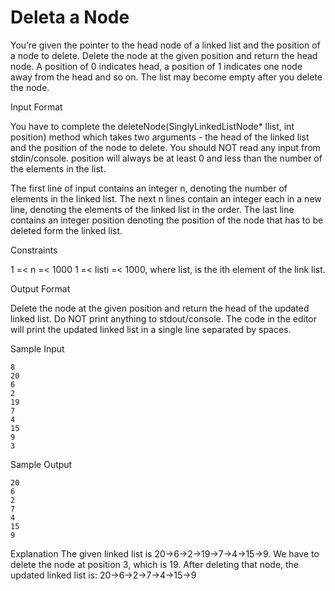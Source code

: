 # Deleta a Node

You’re given the pointer to the head node of a linked list and the position of a node to delete. Delete the node at the given position and return the head node. A position of 0 indicates head, a position of 1 indicates one node away from the head and so on. The list may become empty after you delete the node.

Input Format

You have to complete the deleteNode(SinglyLinkedListNode* llist, int position) method which takes two arguments - the head of the linked list and the position of the node to delete. You should NOT read any input from stdin/console. position will always be at least 0 and less than the number of the elements in the list.

The first line of input contains an integer n, denoting the number of elements in the linked list. The next n lines contain an integer each in a new line, denoting the elements of the linked list in the order. The last line contains an integer position denoting the position of the node that has to be deleted form the linked list.

Constraints

1 =< n =< 1000 
1 =< listi =< 1000, where list, is the ith element of the link list.

Output Format 

Delete the node at the given position and return the head of the updated linked list. Do NOT print anything to stdout/console.
The code in the editor will print the updated linked list in a single line separated by spaces.

Sample Input 

    8 
    20
    6
    2
    19
    7
    4
    15
    9
    3

Sample Output 

    20
    6 
    2 
    7 
    4 
    15
    9

Explanation The given linked list is 20->6->2->19->7->4->15->9. We have to delete the node at position 3, which is 19. After deleting that node, the updated linked list is: 20->6->2->7->4->15->9